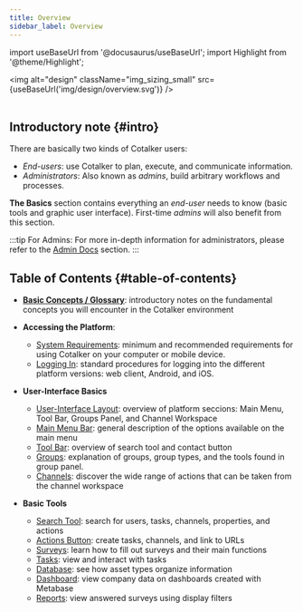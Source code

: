 ```yaml
---
title: Overview
sidebar_label: Overview
---
```

import useBaseUrl from '@docusaurus/useBaseUrl'; 
import Highlight from '@theme/Highlight';

<img alt="design" className="img_sizing_small" src={useBaseUrl('img/design/overview.svg')} />
<br/>
<br/>

## Introductory note {#intro}

There are basically two kinds of Cotalker users:
- _End-users_: use Cotalker to plan, execute, and communicate information. 
- _Administrators_: Also known as _admins_, build arbitrary workflows and processes.

**The Basics** section contains everything an _end-user_ needs to know (basic tools and graphic user interface).
First-time _admins_ will also benefit from this section.


:::tip For Admins:
For more in-depth information for administrators, please refer to the [Admin Docs](/docs/documentation/documentation_overview) section.
:::

<div className="alert alert--secondary">

## Table of Contents {#table-of-contents}

- [**Basic Concepts / Glossary**](/docs/documentation/client/basic_concepts): introductory notes on the fundamental concepts you will encounter in the Cotalker environment

- **Accessing the Platform**:
  - [System Requirements](/docs/documentation/client/platform_access/system_requirements): minimum and recommended requirements for using Cotalker on your computer or mobile device.
  - [Logging In](/docs/documentation/client/platform_access/first_steps): standard procedures for logging into the different platform versions: web client, Android, and iOS.

- **User-Interface Basics**
  - [User-Interface Layout](/docs/documentation/client/layout): overview of platform seccions: Main Menu, Tool Bar, Groups Panel, and Channel Workspace
  - [Main Menu Bar](/docs/documentation/client/main_menu): general description of the options available on the main menu
  - [Tool Bar](/docs/documentation/client/tool_bar): overview of search tool and contact button
  - [Groups](/docs/documentation/client/groups): explanation of groups, group types, and the tools found in group panel.
  - [Channels](/docs/documentation/client/channels): discover the wide range of actions that can be taken from the channel workspace
- **Basic Tools**
  - [Search Tool](/docs/documentation/client/client_search): search for users, tasks, channels, properties, and actions
  - [Actions Button](/docs/documentation/client/actions_button): create tasks, channels, and link to URLs
  - [Surveys](/docs/documentation/client/surveys): learn how to fill out surveys and their main functions
  - [Tasks](/docs/documentation/client/tasks/overview): view and interact with tasks
  - [Database](/docs/documentation/client/database): see how asset types organize information
  - [Dashboard](/docs/documentation/client/dashboard): view company data on dashboards created with Metabase
  - [Reports](/docs/documentation/client/reports): view answered surveys using display filters

</div>
<br/>
